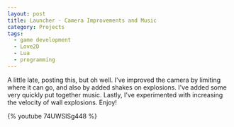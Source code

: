 ```yaml
---
layout: post
title: Launcher - Camera Improvements and Music
category: Projects
tags:
  - game development
  - Love2D
  - Lua
  - programming
---
```


A little late, posting this, but oh well. I've improved the camera by limiting where it can go, and also by added shakes on explosions. I've added some very quickly put together music. Lastly, I've experimented with increasing the velocity of wall explosions. Enjoy!

{% youtube 74UWSlSg448 %}

